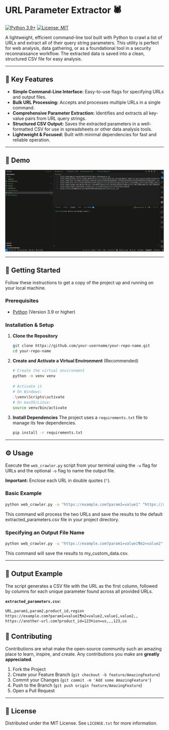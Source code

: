 # URL Parameter Extractor 🕷️

[![Python 3.9+](https://img.shields.io/badge/python-3.9+-blue.svg)](https://www.python.org/downloads/) [![License: MIT](https://img.shields.io/badge/License-MIT-yellow.svg)](https://opensource.org/licenses/MIT)

A lightweight, efficient command-line tool built with Python to crawl a list of URLs and extract all of their query string parameters. This utility is perfect for web analysis, data gathering, or as a foundational tool in a security reconnaissance workflow. The extracted data is saved into a clean, structured CSV file for easy analysis.

---

## 🌟 Key Features

*   **Simple Command-Line Interface:** Easy-to-use flags for specifying URLs and output files.
*   **Bulk URL Processing:** Accepts and processes multiple URLs in a single command.
*   **Comprehensive Parameter Extraction:** Identifies and extracts all key-value pairs from URL query strings.
*   **Structured CSV Output:** Saves the extracted parameters in a well-formatted CSV for use in spreadsheets or other data analysis tools.
*   **Lightweight & Focused:** Built with minimal dependencies for fast and reliable operation.

---

## 🚀 Demo

![Web Crawler Demo](https://github.com/Git-brintsi20/2.CyberProj_Web_Crawler/blob/main/Animation.gif?raw=true)

---

## 🔧 Getting Started

Follow these instructions to get a copy of the project up and running on your local machine.

### Prerequisites

*   [Python](https://www.python.org/downloads/) (Version 3.9 or higher)

### Installation & Setup

1.  **Clone the Repository**
    ```bash
    git clone https://github.com/your-username/your-repo-name.git
    cd your-repo-name
    ```

2.  **Create and Activate a Virtual Environment** (Recommended)
    ```bash
    # Create the virtual environment
    python -m venv venv

    # Activate it
    # On Windows:
    .\venv\Scripts\activate
    # On macOS/Linux:
    source venv/bin/activate
    ```

3.  **Install Dependencies**
    The project uses a `requirements.txt` file to manage its few dependencies.
    ```bash
    pip install -r requirements.txt
    ```

---

## ⚙️ Usage

Execute the `web_crawler.py` script from your terminal using the `-u` flag for URLs and the optional `-o` flag to name the output file.

**Important:** Enclose each URL in double quotes (`"`).

### Basic Example

```bash
python web_crawler.py -u "https://example.com?param1=value1" "https://another-url.com?product_id=123®ion=us"
```

This command will process the two URLs and save the results to the default extracted_parameters.csv file in your project directory.

### Specifying an Output File Name

```bash
python web_crawler.py -u "https://example.com?param1=value1¶m2=value2" -o my_custom_data.csv
```

This command will save the results to my_custom_data.csv.

---

## 📄 Output Example

The script generates a CSV file with the URL as the first column, followed by columns for each unique parameter found across all provided URLs.

**`extracted_parameters.csv`:**
```csv
URL,param1,param2,product_id,region
https://example.com?param1=value1¶m2=value2,value1,value2,,
https://another-url.com?product_id=123®ion=us,,,123,us
```

## 🤝 Contributing

Contributions are what make the open-source community such an amazing place to learn, inspire, and create. Any contributions you make are **greatly appreciated**.

1.  Fork the Project
2.  Create your Feature Branch (`git checkout -b feature/AmazingFeature`)
3.  Commit your Changes (`git commit -m 'Add some AmazingFeature'`)
4.  Push to the Branch (`git push origin feature/AmazingFeature`)
5.  Open a Pull Request

---

## 📃 License

Distributed under the MIT License. See `LICENSE.txt` for more information.